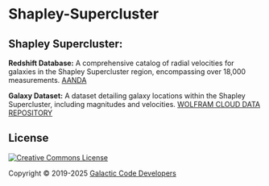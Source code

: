 # Shapley-Supercluster

## Shapley Supercluster:

**Redshift Database:** A comprehensive catalog of radial velocities for galaxies in the Shapley Supercluster region, encompassing over 18,000 measurements. 
[AANDA](<https://www.aanda.org/articles/aa/full_html/2020/06/aa37726-20/aa37726-20.html>)

**Galaxy Dataset:** A dataset detailing galaxy locations within the Shapley Supercluster, including magnitudes and velocities. 
[WOLFRAM CLOUD DATA REPOSITORY](<https://datarepository.wolframcloud.com/resources/Sample-Data-Shapley-Supercluster-Galaxies/>)

## License

[![Creative Commons License](<https://i.creativecommons.org/l/by/4.0/88x31.png>)](https://creativecommons.org/licenses/by/4.0/)

Copyright © 2019-2025 [Galactic Code Developers](<https://gist.github.com/ChrisTollefson/](https://github.com/Galactic-Code-Developers>)
